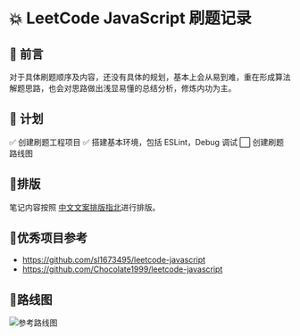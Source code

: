# 💥 LeetCode JavaScript 刷题记录

## 🎄 前言
对于具体刷题顺序及内容，还没有具体的规划，基本上会从易到难，重在形成算法解题思路，也会对思路做出浅显易懂的总结分析，修炼内功为主。

## 🌱 计划
✅ 创建刷题工程项目
✅ 搭建基本环境，包括 ESLint，Debug 调试
⬜ 创建刷题路线图

## 📃排版
笔记内容按照 [中文文案排版指北](https://mazhuang.org/wiki/chinese-copywriting-guidelines/)进行排版。


## 🎋优秀项目参考
- https://github.com/sl1673495/leetcode-javascript
- https://github.com/Chocolate1999/leetcode-javascript

## 🥕路线图
![参考路线图](https://cdn.jsdelivr.net/gh/Orime112/picbed/img/%E7%AE%97%E6%B3%95%E9%A2%98%E5%88%B7%E9%A2%98%E8%B7%AF%E7%BA%BF.png)


